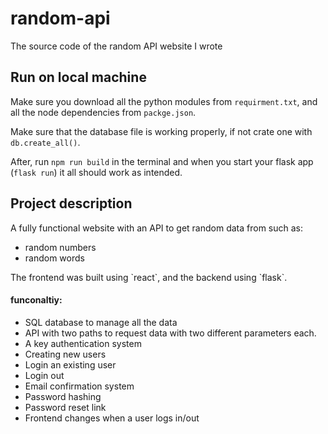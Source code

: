 # random-api
The source code of the random API website I wrote

<h2>Run on local machine</h2>

Make sure you download all the python modules from `requirment.txt`, and all the node dependencies from `packge.json`.

Make sure that the database file is working properly, if not crate one with `db.create_all()`.

After, run `npm run build` in the terminal and when you start your flask app (`flask run`) it all should work as intended.

<h2>Project description</h2>

A fully functional website with an API to get random data from such as: 
<ul>
 <li>random numbers</li>
 <li>random words</li>
</ul>
The frontend was built using `react`, and the backend using `flask`.
 
 
<h4> funconaltiy:</h4>
<ul>
 <li> SQL database to manage all the data </li>
 <li> API with two paths to request data with two different parameters each.</li>
 <li> A key authentication system</li>
 <li> Creating new users </li>
 <li> Login an existing user</li>
 <li> Login out </li>
 <li> Email confirmation system </li>
 <li> Password hashing </li>
 <li> Password reset link </li>
 <li> Frontend changes when a user logs in/out </li>
</ul>
 
